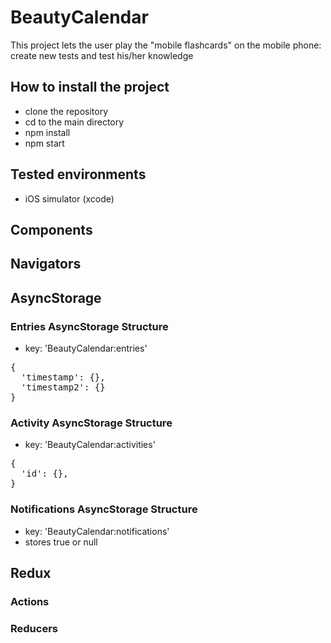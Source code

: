 # BeautyCalendar

This project lets the user play the "mobile flashcards" on the mobile phone: create new tests and test his/her knowledge

## How to install the project

- clone the repository
- cd to the main directory
- npm install
- npm start

## Tested environments

- iOS simulator (xcode)

## Components

## Navigators

## AsyncStorage

### Entries AsyncStorage Structure

- key: 'BeautyCalendar:entries'

<pre>
{
  'timestamp': {},
  'timestamp2': {}
}
</pre>

### Activity AsyncStorage Structure

- key: 'BeautyCalendar:activities'

<pre>
{
  'id': {},
}
</pre>

### Notifications AsyncStorage Structure

- key: 'BeautyCalendar:notifications'
- stores true or null

## Redux

### Actions

### Reducers

